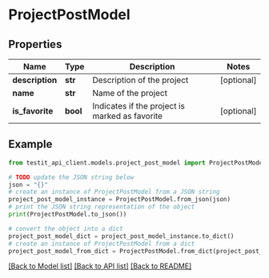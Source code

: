 # ProjectPostModel


## Properties

Name | Type | Description | Notes
------------ | ------------- | ------------- | -------------
**description** | **str** | Description of the project | [optional] 
**name** | **str** | Name of the project | 
**is_favorite** | **bool** | Indicates if the project is marked as favorite | [optional] 

## Example

```python
from testit_api_client.models.project_post_model import ProjectPostModel

# TODO update the JSON string below
json = "{}"
# create an instance of ProjectPostModel from a JSON string
project_post_model_instance = ProjectPostModel.from_json(json)
# print the JSON string representation of the object
print(ProjectPostModel.to_json())

# convert the object into a dict
project_post_model_dict = project_post_model_instance.to_dict()
# create an instance of ProjectPostModel from a dict
project_post_model_from_dict = ProjectPostModel.from_dict(project_post_model_dict)
```
[[Back to Model list]](../README.md#documentation-for-models) [[Back to API list]](../README.md#documentation-for-api-endpoints) [[Back to README]](../README.md)


